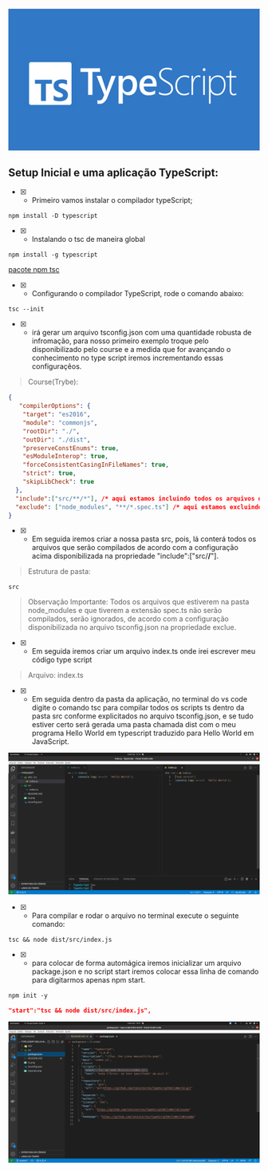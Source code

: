 ![Tux, the Linux mascot](/ts.png)

## Setup Inicial e uma aplicação TypeScript:

- [x] - Primeiro vamos instalar o compilador typeScript;

```console
npm install -D typescript
```

- [x] - Instalando o tsc de maneira global 

```console
npm install -g typescript
```

[pacote npm tsc ](https://www.npmjs.com/package/typescript)

- [x] - Configurando o compilador TypeScript, rode o comando abaixo:

```console 
tsc --init 
```


- [x] - irá gerar um arquivo tsconfig.json com uma quantidade robusta de infromação, para nosso primeiro exemplo troque pelo disponibilizado pelo course e a medida que for avançando o conhecimento no type script iremos incrementando essas configuraçẽos.

> Course(Trybe):

```json
{
   "compilerOptions": {
    "target": "es2016",                                 
    "module": "commonjs",
    "rootDir": "./",
    "outDir": "./dist",
    "preserveConstEnums": true,
    "esModuleInterop": true,
    "forceConsistentCasingInFileNames": true,
    "strict": true,
    "skipLibCheck": true
  },
  "include":["src/**/*"], /* aqui estamos incluindo todos os arquivos dentro da pasta src */
  "exclude": ["node_modules", "**/*.spec.ts"] /* aqui estamos excluindo a pasta node_modules e os arquivos de teste */
}

```

- [x] - Em seguida iremos criar a nossa pasta src, pois, lá conterá todos os arquivos que serão compilados de acordo com a configuração acima disponibilizada na propriedade "include":["src/**/**"].

> Estrutura de pasta:

```console
src
```


> Observação Importante: Todos os arquivos que estiverem na pasta node_modules e que tiverem a extensão spec.ts não serão compilados, serão ignorados, de acordo com a configuração disponibilizada no arquivo tsconfig.json na propriedade exclue.

- [x] - Em seguida iremos criar um arquivo index.ts onde irei escrever meu código type script

> Arquivo: index.ts

- [x] - Em seguida dentro da pasta da aplicação, no terminal do vs code digite o comando tsc para compilar todos os scripts ts dentro da pasta src conforme explicitados no arquivo tsconfig.json, e se tudo estiver certo será gerada uma pasta chamada dist com o meu programa Hello World em typescript traduzido para Hello World em JavaScript.

![Tux, the Linux mascot](/tsparajs.png  )

- [x] - Para compilar e rodar o arquivo no terminal execute o seguinte comando:

```console 
tsc && node dist/src/index.js
```

- [x] - para colocar de forma automágica iremos inicializar um arquivo package.json e no script start iremos colocar essa linha de comando para digitarmos apenas npm start.


```console 
npm init -y
```

```json
"start":"tsc && node dist/src/index.js",
```

![package.json](/package.png  )